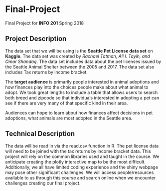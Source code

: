 # Final-Project
Final Project for **INFO 201** Spring 2018

## Project Description
  The data set that we will be using is the **Seattle Pet License data set** on __Kaggle__.  The data set was created by _Rachael Tatman, Ali l. Tayih, and Omar Shandaq_.  The data set includes data about the pet licenses issued by the Seattle Animal Shelter between the 2005 and 2017.  The data set also includes Tax returns by income bracket.

  The **target audience** is primarily people interested in animal adoptions and how finances play into the choices people make about what animal to adopt.  We took great lengths to include a table that allows users to search both breed and zipcode so that individuals interested in adopting a pet can see if there are very many of that specific kind in their area.

  Audiences can hope to learn about how finances affect decisions in pet adoptions, what animals are most adopted in the Seattle area.

## Technical Description
  The data will be read in via the read.csv function in R.  The pet license data will need to be joined with the tax returns by income bracket data.  This project will rely on the common libraries used and taught in the course.  We anticipate creating the plotly interactive map to be the most difficult. Additionally, we all have limited coding experience and the shiny webpage may pose other significant challenges. We will access people/resources available to us through this course and search online when we encounter challenges creating our final project.
